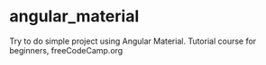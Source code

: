 # angular_material
Try to do simple project using Angular Material. Tutorial course for beginners, freeCodeCamp.org
